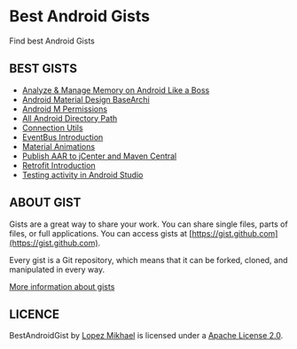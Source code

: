 Best Android Gists
=================

Find best Android Gists

BEST GISTS
-----

* [Analyze & Manage Memory on Android Like a Boss](https://gist.github.com/lopspower/c65f28ee504763bd0b4a)
* [Android Material Design BaseArchi](https://gist.github.com/lopspower/9d37377f063dd26bf1eb)
* [Android M Permissions](https://gist.github.com/lopspower/01aa324dae5875f27cf9)
* [All Android Directory Path](https://gist.github.com/lopspower/76421751b21594c69eb2)
* [Connection Utils](https://gist.github.com/lopspower/3e93e09f59d15d238908)
* [EventBus Introduction](https://gist.github.com/lopspower/c7f05a12f9de4c036c6d)
* [Material Animations](https://gist.github.com/lopspower/1a0b4e0c50d90fbf2379)
* [Publish AAR to jCenter and Maven Central](https://gist.github.com/lopspower/6f62fe1492726d848d6d)
* [Retrofit Introduction](https://gist.github.com/lopspower/004f9295966ab5cb6ef6)
* [Testing activity in Android Studio](https://gist.github.com/lopspower/e02376c656c1afed2cf9)

ABOUT GIST
-----

Gists are a great way to share your work. You can share single files, parts of files, or full applications. You can access gists at [https://gist.github.com](https://gist.github.com).

Every gist is a Git repository, which means that it can be forked, cloned, and manipulated in every way.

[More information about gists](https://help.github.com/articles/about-gists/)

LICENCE
-----

BestAndroidGist by [Lopez Mikhael](http://mikhaellopez.com/) is licensed under a [Apache License 2.0](http://www.apache.org/licenses/LICENSE-2.0).
